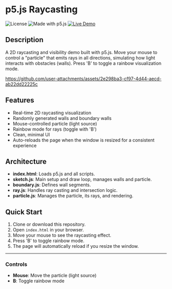 # p5.js Raycasting

![License](https://img.shields.io/badge/License-MIT-green.svg)
![Made with p5.js](https://img.shields.io/badge/Made%20with-p5.js-blue.svg)
[![Live Demo](https://img.shields.io/badge/demo-online-green.svg)](https://aaronwittchen.github.io/Raycasting/)

## Description

A 2D raycasting and visibility demo built with p5.js. Move your mouse to control a "particle" that emits rays in all directions, simulating how light interacts with obstacles (walls). Press 'B' to toggle a rainbow visualization mode.

https://github.com/user-attachments/assets/2e298ba3-cf97-4d44-aecd-ab22dd22225c

## Features

- Real-time 2D raycasting visualization
- Randomly generated walls and boundary walls
- Mouse-controlled particle (light source)
- Rainbow mode for rays (toggle with 'B')
- Clean, minimal UI
- Auto-reloads the page when the window is resized for a consistent experience

## Architecture

- **index.html**: Loads p5.js and all scripts.
- **sketch.js**: Main setup and draw loop, manages walls and particle.
- **boundary.js**: Defines wall segments.
- **ray.js**: Handles ray casting and intersection logic.
- **particle.js**: Manages the particle, its rays, and rendering.

## Quick Start

1. Clone or download this repository.
2. Open `index.html` in your browser.
3. Move your mouse to see the raycasting effect.
4. Press 'B' to toggle rainbow mode.
5. The page will automatically reload if you resize the window.

---

### Controls

- **Mouse**: Move the particle (light source)
- **B**: Toggle rainbow mode
